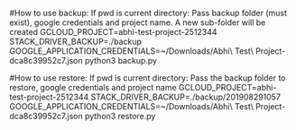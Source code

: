 #How to use backup:
If pwd is current directory:
Pass backup folder (must exist), google credentials and project name. A new sub-folder will be created
GCLOUD_PROJECT=abhi-test-project-2512344 STACK_DRIVER_BACKUP=./backup GOOGLE_APPLICATION_CREDENTIALS=~/Downloads/Abhi\ Test\ Project-dca8c39952c7.json python3 backup.py

#How to use restore:
If pwd is current directory:
Pass the backup folder to restore, google credentials and project name
GCLOUD_PROJECT=abhi-test-project-2512344 STACK_DRIVER_BACKUP=./backup/201908291057 GOOGLE_APPLICATION_CREDENTIALS=~/Downloads/Abhi\ Test\ Project-dca8c39952c7.json python3 restore.py